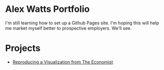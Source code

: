 # Alex Watts Portfolio
I'm still learning how to set up a Github Pages site. I'm hoping this will help me market myself better to prospective employers. We'll see.

# Projects
- [Reproducing a Visualization from The Economist]()
